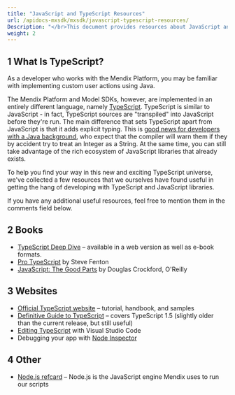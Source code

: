 ```yaml
---
title: "JavaScript and TypeScript Resources"
url: /apidocs-mxsdk/mxsdk/javascript-typescript-resources/
Description: "</br>This document provides resources about JavaScript and TypeScript."
weight: 2
---
```


## 1 What Is TypeScript?

As a developer who works with the Mendix Platform, you may be familiar with implementing custom user actions using Java.

The Mendix Platform and Model SDKs, however, are implemented in an entirely different language, namely [TypeScript](http://www.typescriptlang.org/). TypeScript is similar to JavaScript - in fact, TypeScript sources are "transpiled" into JavaScript before they're run. The main difference that sets TypeScript apart from JavaScript is that it adds explicit typing. This is [good news for developers with a Java background](http://blog.pikodat.com/2015/07/24/why-java-developers-might-love-typescript/), who expect that the compiler will warn them if they by accident try to treat an Integer as a String. At the same time, you can still take advantage of the rich ecosystem of JavaScript libraries that already exists.

To help you find your way in this new and exciting TypeScript universe, we've collected a few resources that we ourselves have found useful in getting the hang of developing with TypeScript and JavaScript libraries.

If you have any additional useful resources, feel free to mention them in the comments field below.

## 2 Books

* [TypeScript Deep Dive](https://basarat.gitbooks.io/typescript/content/index.html) – available in a web version as well as e-book formats.
* [Pro TypeScript](https://www.stevefenton.co.uk/publications/pro-typescript/) by Steve Fenton
* [JavaScript: The Good Parts](http://shop.oreilly.com/product/9780596517748.do) by Douglas Crockford, O'Reilly

## 3 Websites

* [Official TypeScript website](http://www.typescriptlang.org/Handbook) – tutorial, handbook, and samples
* [Definitive Guide to TypeScript](https://www.sitepen.com/blog/2013/12/31/definitive-guide-to-typescript/) – covers TypeScript 1.5 (slightly older than the current release, but still useful)
* [Editing TypeScript](https://code.visualstudio.com/docs/languages/typescript) with Visual Studio Code
* Debugging your app with [Node Inspector](https://www.npmjs.com/package/node-inspector)

## 4 Other

* [Node.js refcard](https://dzone.com/refcardz/nodejs) – Node.js is the JavaScript engine Mendix uses to run our scripts
